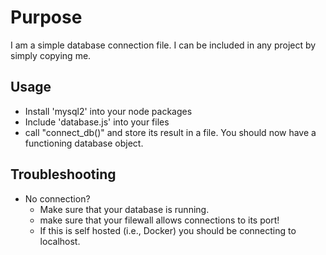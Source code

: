 # Purpose

I am a simple database connection file. I can be included in any project by simply copying me.

## Usage

- Install 'mysql2' into your node packages
- Include 'database.js' into your files
- call "connect_db()" and store its result in a file. You should now have a functioning database object.

## Troubleshooting

- No connection?
  - Make sure that your database is running.
  - make sure that your filewall allows connections to its port!
  - If this is self hosted (i.e., Docker) you should be connecting to localhost.
